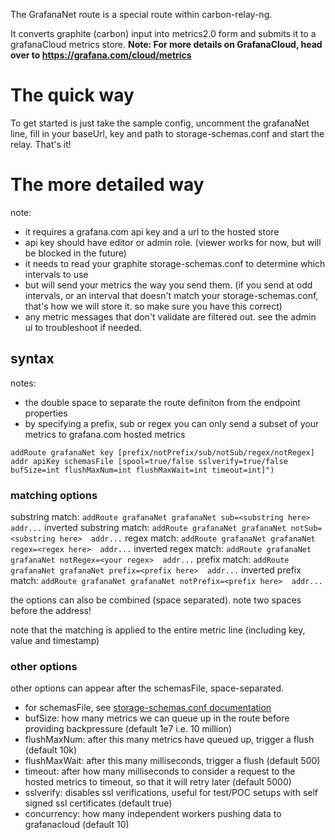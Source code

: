 The GrafanaNet route is a special route within carbon-relay-ng.

It converts graphite (carbon) input into metrics2.0 form and submits it to a grafanaCloud metrics store.
**Note: For more details on GrafanaCloud, head over to https://grafana.com/cloud/metrics**

# The quick way

To get started is just take the sample config, uncomment the grafanaNet line, fill in your baseUrl, key and path to storage-schemas.conf
and start the relay. That's it!

# The more detailed way

note:
* it requires a grafana.com api key and a url to the hosted store
* api key should have editor or admin role. (viewer works for now, but will be blocked in the future)
* it needs to read your graphite storage-schemas.conf to determine which intervals to use
* but will send your metrics the way you send them.
  (if you send at odd intervals, or an interval that doesn't match your storage-schemas.conf, that's how we will store it. so make sure you have this correct)
* any metric messages that don't validate are filtered out. see the admin ui to troubleshoot if needed.

## syntax

notes:
* the double space to separate the route definiton from the endpoint properties
* by specifying a prefix, sub or regex you can only send a subset of your metrics to grafana.com hosted metrics

```
addRoute grafanaNet key [prefix/notPrefix/sub/notSub/regex/notRegex]  addr apiKey schemasFile [spool=true/false sslverify=true/false bufSize=int flushMaxNum=int flushMaxWait=int timeout=int]")
```


### matching options

substring match: `addRoute grafanaNet grafanaNet sub=<substring here>  addr...`
inverted substring match: `addRoute grafanaNet grafanaNet notSub=<substring here>  addr...`
regex match: `addRoute grafanaNet grafanaNet regex=<regex here>  addr...`
inverted regex match: `addRoute grafanaNet grafanaNet notRegex=<your regex>  addr...`
prefix match: `addRoute grafanaNet grafanaNet prefix=<prefix here>  addr...`
inverted prefix match: `addRoute grafanaNet grafanaNet notPrefix=<prefix here>  addr...`

the options can also be combined (space separated). note two spaces before the address!

note that the matching is applied to the entire metric line (including key, value and timestamp)


### other options

other options can appear after the schemasFile, space-separated.

* for schemasFile, see [storage-schemas.conf documentation](http://graphite.readthedocs.io/en/latest/config-carbon.html#storage-schemas-conf)
* bufSize: how many metrics we can queue up in the route before providing backpressure (default 1e7 i.e. 10 million)
* flushMaxNum: after this many metrics have queued up, trigger a flush (default 10k)
* flushMaxWait: after this many milliseconds, trigger a flush (default 500)
* timeout: after how many milliseconds to consider a request to the hosted metrics to timeout, so that it will retry later (default 5000)
* sslverify: disables ssl verifications, useful for test/POC setups with self signed ssl certificates (default true)
* concurrency: how many independent workers pushing data to grafanacloud (default 10)

